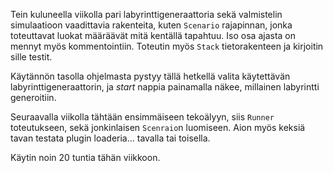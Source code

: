 Tein kuluneella viikolla pari labyrinttigeneraattoria sekä valmistelin simulaatioon vaadittavia rakenteita,
kuten `Scenario` rajapinnan, jonka toteuttavat luokat määräävät mitä kentällä tapahtuu. Iso osa ajasta on mennyt myös
kommentointiin. Toteutin myös `Stack` tietorakenteen ja kirjoitin sille testit.

Käytännön tasolla ohjelmasta pystyy tällä hetkellä valita käytettävän labyrinttigeneraattorin, ja *start* nappia painamalla
näkee, millainen labyrintti generoitiin.

Seuraavalla viikolla tähtään ensimmäiseen tekoälyyn, siis `Runner` toteutukseen, sekä jonkinlaisen `Scenraio`n luomiseen.
Aion myös keksiä tavan testata plugin loaderia... tavalla tai toisella.

Käytin noin 20 tuntia tähän viikkoon.
